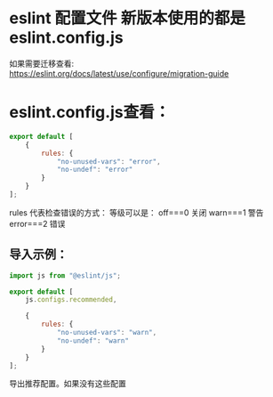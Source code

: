 # eslint 配置文件 新版本使用的都是eslint.config.js
如果需要迁移查看:  
https://eslint.org/docs/latest/use/configure/migration-guide
# eslint.config.js查看：
```js
export default [
    {
        rules: {
            "no-unused-vars": "error",
            "no-undef": "error"
        }
    }
];
```
rules 代表检查错误的方式：
等级可以是：
off===0 关闭
warn===1 警告
error===2 错误
## 导入示例：
```js
import js from "@eslint/js";

export default [
    js.configs.recommended,

    {
        rules: {
            "no-unused-vars": "warn",
            "no-undef": "warn"
        }
    }
];
```
导出推荐配置。如果没有这些配置